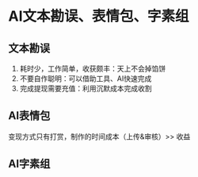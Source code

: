 # AI文本勘误、表情包、字素组

## 文本勘误

1. 耗时少，工作简单，收获颇丰：天上不会掉馅饼
2. 不要自作聪明：可以借助工具、AI快速完成
3. 完成提现需要充值：利用沉默成本完成收割



## AI表情包

变现方式只有打赏，制作的时间成本（上传&审核）>> 收益



## AI字素组

